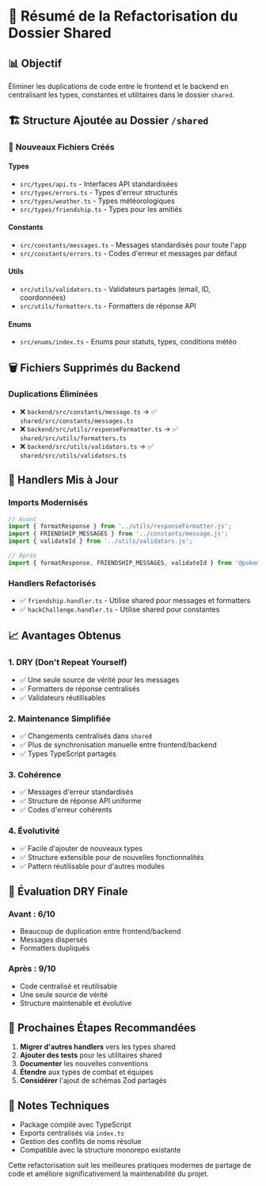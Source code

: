 # 🎯 Résumé de la Refactorisation du Dossier Shared

## 📊 **Objectif**
Éliminer les duplications de code entre le frontend et le backend en centralisant les types, constantes et utilitaires dans le dossier `shared`.

## 🏗️ **Structure Ajoutée au Dossier `/shared`**

### 📁 **Nouveaux Fichiers Créés**

#### Types
- `src/types/api.ts` - Interfaces API standardisées
- `src/types/errors.ts` - Types d'erreur structurés
- `src/types/weather.ts` - Types météorologiques
- `src/types/friendship.ts` - Types pour les amitiés

#### Constants
- `src/constants/messages.ts` - Messages standardisés pour toute l'app
- `src/constants/errors.ts` - Codes d'erreur et messages par défaut

#### Utils
- `src/utils/validators.ts` - Validateurs partagés (email, ID, coordonnées)
- `src/utils/formatters.ts` - Formatters de réponse API

#### Enums
- `src/enums/index.ts` - Enums pour statuts, types, conditions météo

## 🗑️ **Fichiers Supprimés du Backend**

### Duplications Éliminées
- ❌ `backend/src/constants/message.ts` → ✅ `shared/src/constants/messages.ts`
- ❌ `backend/src/utils/responseFormatter.ts` → ✅ `shared/src/utils/formatters.ts`
- ❌ `backend/src/utils/validators.ts` → ✅ `shared/src/utils/validators.ts`

## 🔄 **Handlers Mis à Jour**

### Imports Modernisés
```typescript
// Avant
import { formatResponse } from '../utils/responseFormatter.js';
import { FRIENDSHIP_MESSAGES } from '../constants/message.js';
import { validateId } from '../utils/validators.js';

// Après
import { formatResponse, FRIENDSHIP_MESSAGES, validateId } from '@pokemon-battle/shared';
```

### Handlers Refactorisés
- ✅ `friendship.handler.ts` - Utilise shared pour messages et formatters
- ✅ `hackChallenge.handler.ts` - Utilise shared pour constantes

## 📈 **Avantages Obtenus**

### 1. **DRY (Don't Repeat Yourself)**
- ✅ Une seule source de vérité pour les messages
- ✅ Formatters de réponse centralisés
- ✅ Validateurs réutilisables

### 2. **Maintenance Simplifiée**
- ✅ Changements centralisés dans `shared`
- ✅ Plus de synchronisation manuelle entre frontend/backend
- ✅ Types TypeScript partagés

### 3. **Cohérence**
- ✅ Messages d'erreur standardisés
- ✅ Structure de réponse API uniforme
- ✅ Codes d'erreur cohérents

### 4. **Évolutivité**
- ✅ Facile d'ajouter de nouveaux types
- ✅ Structure extensible pour de nouvelles fonctionnalités
- ✅ Pattern réutilisable pour d'autres modules

## 🎯 **Évaluation DRY Finale**

### Avant : 6/10
- Beaucoup de duplication entre frontend/backend
- Messages dispersés
- Formatters dupliqués

### Après : 9/10
- Code centralisé et réutilisable
- Une seule source de vérité
- Structure maintenable et évolutive

## 🚀 **Prochaines Étapes Recommandées**

1. **Migrer d'autres handlers** vers les types shared
2. **Ajouter des tests** pour les utilitaires shared
3. **Documenter** les nouvelles conventions
4. **Étendre** aux types de combat et équipes
5. **Considérer** l'ajout de schémas Zod partagés

## 📝 **Notes Techniques**

- Package compilé avec TypeScript
- Exports centralisés via `index.ts`
- Gestion des conflits de noms résolue
- Compatible avec la structure monorepo existante

Cette refactorisation suit les meilleures pratiques modernes de partage de code et améliore significativement la maintenabilité du projet. 